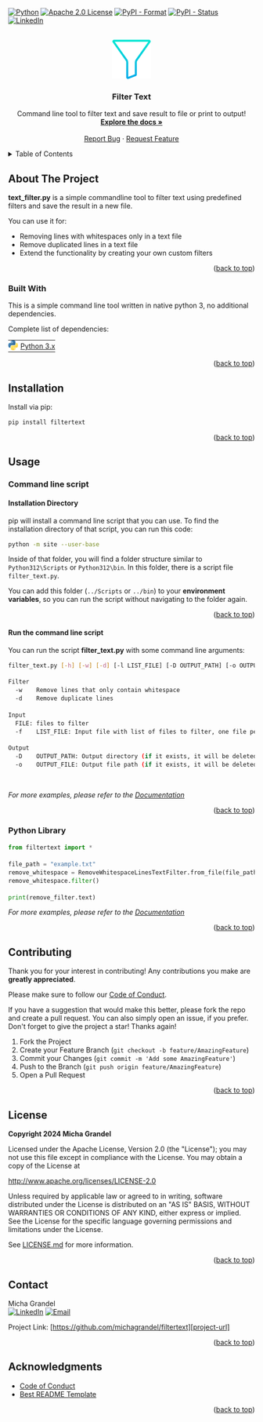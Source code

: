 <!-- Improved compatibility of back to top link: See: https://github.com/othneildrew/Best-README-Template/pull/73 -->
<a name="readme-top"></a>

<!-- PROJECT SHIELDS -->
<!--
*** I'm using markdown "reference style" links for readability.
*** Reference links are enclosed in brackets [ ] instead of parentheses ( ).
*** See the bottom of this document for the declaration of the reference variables
*** for contributors-url, forks-url, etc. This is an optional, concise syntax you may use.
*** https://www.markdownguide.org/basic-syntax/#reference-style-links
-->

  [![Python][python-shield]][python-url]
  [![Apache 2.0 License][license-shield]][license-url]
  [![PyPI - Format](https://img.shields.io/pypi/format/filtertext?style=for-the-badge)][pypi-url]
  [![PyPI - Status](https://img.shields.io/pypi/status/filtertext?style=for-the-badge)][pypi-url]
  [![LinkedIn][linkedin-shield]][linkedin-url]




<!-- PROJECT LOGO -->
<br />
<div align="center">
  <a href="https://github.com/michagrandel/filtertext">
    <img src="https://github.com/michagrandel/filtertext/blob/main/doc/images/logo.png" alt="Logo" width="80" height="80">
  </a>

  <h3 align="center">Filter Text</h3>

  <p align="center">
    Command line tool to filter text and save result to file or print to output!
    <br />
    <a href="https://github.com/michagrandel/filtertext/wiki"><strong>Explore the docs »</strong></a>
    <br />
    <br />
    <a href="https://github.com/michagrandel/filtertext/issues">Report Bug</a>
    ·
    <a href="https://github.com/michagrandel/filtertext/issues">Request Feature</a>
  </p>
</div>



<!-- TABLE OF CONTENTS -->
<details>
  <summary>Table of Contents</summary>
  <ol>
    <li>
      <a href="#about-the-project">About Filter Text</a>
      <ul>
        <li><a href="#built-with">Built With</a></li>
      </ul>
    </li>
    <li>
      <a href="#installation">Installation</a>
    </li>
    <li>
      <a href="#usage">Usage</a>
      <ul>
        <li><a href="#command-line-script">Command line script</a></li>
        <li><a href="#python-library">Python Library</a></li>
      </ul>
    </li>
    <li><a href="#contributing">Contributing</a></li>
    <li><a href="#license">License</a></li>
    <li><a href="#contact">Contact</a></li>
    <li><a href="#acknowledgments">Acknowledgments</a></li>
  </ol>
</details>



<!-- ABOUT THE PROJECT -->
## About The Project

<!--[![Product Name Screen Shot][product-screenshot]](https://example.com)-->

**text_filter.py** is a simple commandline tool to filter text using predefined filters
and save the result in a new file.

You can use it for:
* Removing lines with whitespaces only in a text file
* Remove duplicated lines in a text file
* Extend the functionality by creating your own custom filters

<p align="right">(<a href="#readme-top">back to top</a>)</p>



### Built With

This is a simple command line tool written in native python 3, no additional dependencies.

Complete list of dependencies:

<table>
<tr style="padding:0; margin:0">
  <td style="padding:0; margin:0; vertical-align:center"> <img src="https://github.com/michagrandel/filtertext/blob/main/doc/images/python.png" height="20" /> </td>
  <td style="padding:0; padding-left:5px; margin:0; vertical-align:center"> <a href="https://python.org">Python 3.x</a> </td></tr>
</table>

<p align="right">(<a href="#readme-top">back to top</a>)</p>



<!-- GETTING STARTED -->
## Installation

Install via pip:

```bash
pip install filtertext
```

<p align="right">(<a href="#readme-top">back to top</a>)</p>

<!-- USAGE EXAMPLES -->
## Usage

### Command line script

#### Installation Directory

pip will install a command line script that you can use.
To find the installation directory of that script, you can run this code:

```bash
python -m site --user-base
```
Inside of that folder, you will find a folder structure similar to `Python312\Scripts` or `Python312\bin`.
In this folder, there is a script file `filter_text.py`.

You can add this folder (`../Scripts` or `../bin`) to your **environment variables**,
so you can run the script without navigating to the folder again.

<p align="right">(<a href="#readme-top">back to top</a>)</p>

#### Run the command line script

You can run the script **filter_text.py** with some command line arguments:

```bash
filter_text.py [-h] [-w] [-d] [-l LIST_FILE] [-D OUTPUT_PATH] [-o OUTPUT_FILE] FILE [FILE ...]

Filter
  -w    Remove lines that only contain whitespace
  -d    Remove duplicate lines

Input
  FILE: files to filter
  -f    LIST_FILE: Input file with list of files to filter, one file per line

Output
  -D    OUTPUT_PATH: Output directory (if it exists, it will be deleted first)
  -o    OUTPUT_FILE: Output file path (if it exists, it will be deleted first)
```
<br>

_For more examples, please refer to the [Documentation][doc-url]_

<p align="right">(<a href="#readme-top">back to top</a>)</p>

### Python Library

```python
from filtertext import *

file_path = "example.txt"
remove_whitespace = RemoveWhitespaceLinesTextFilter.from_file(file_path)
remove_whitespace.filter()

print(remove_filter.text)
```

_For more examples, please refer to the [Documentation][doc-url]_

<p align="right">(<a href="#readme-top">back to top</a>)</p>


<!-- CONTRIBUTING -->
## Contributing

Thank you for your interest in contributing! Any contributions you make are **greatly appreciated**.

Please make sure to follow our [Code of Conduct](CODE_OF_CONDUCT.md).

If you have a suggestion that would make this better, please fork the repo and create a pull request. You can also simply open an issue, if you prefer.
Don't forget to give the project a star! Thanks again!

1. Fork the Project
2. Create your Feature Branch (`git checkout -b feature/AmazingFeature`)
3. Commit your Changes (`git commit -m 'Add some AmazingFeature'`)
4. Push to the Branch (`git push origin feature/AmazingFeature`)
5. Open a Pull Request


<p align="right">(<a href="#readme-top">back to top</a>)</p>



<!-- LICENSE -->
## License

**Copyright 2024 Micha Grandel**
    
Licensed under the Apache License, Version 2.0 (the "License");
you may not use this file except in compliance with the License.
You may obtain a copy of the License at
    
http://www.apache.org/licenses/LICENSE-2.0

Unless required by applicable law or agreed to in writing, software
distributed under the License is distributed on an "AS IS" BASIS,
WITHOUT WARRANTIES OR CONDITIONS OF ANY KIND, either express or implied.
See the License for the specific language governing permissions and
limitations under the License.

See [LICENSE.md](LICENSE.md) for more information.

<p align="right">(<a href="#readme-top">back to top</a>)</p>



<!-- CONTACT -->
## Contact

Micha Grandel<br>
[![LinkedIn][linkedin-shield]][linkedin-url]
[![Email][email-shield]][author-email]

Project Link: [https://github.com/michagrandel/filtertext][project-url]

<p align="right">(<a href="#readme-top">back to top</a>)</p>



<!-- ACKNOWLEDGMENTS -->
## Acknowledgments

* [Code of Conduct][codeofconduce-url]
* [Best README Template][readme-url]

<p align="right">(<a href="#readme-top">back to top</a>)</p>



<!-- MARKDOWN LINKS & IMAGES -->
<!-- https://www.markdownguide.org/basic-syntax/#reference-style-links -->
[python-icon]: https://github.com/michagrandel/filtertext/blob/main/doc/images/python.png

[python-shield]: https://img.shields.io/badge/python-3670A0?style=for-the-badge&logo=python&logoColor=white
[contributors-shield]: https://img.shields.io/github/contributors/michagrandel/filtertext.svg?style=for-the-badge
[github-release-version]: https://img.shields.io/github/v/release/michagrandel/filtertext.svg?style=for-the-badge
[forks-shield]: https://img.shields.io/github/forks/michagrandel/filtertext.svg?style=for-the-badge
[stars-shield]: https://img.shields.io/github/stars/michagrandel/filtertext.svg?style=for-the-badge
[issues-shield]: https://img.shields.io/github/issues/michagrandel/filtertext.svg?style=for-the-badge
[license-shield]: https://img.shields.io/github/license/michagrandel/filtertext.svg?style=for-the-badge
[linkedin-shield]: https://img.shields.io/badge/-LinkedIn-black.svg?style=for-the-badge&logo=linkedin&colorB=555
[email-shield]: https://img.shields.io/badge/mail-D14836?style=for-the-badge&logo=email&logoColor=white

[product-screenshot]: https://github.com/michagrandel/filtertext/blob/main/doc/images/screenshot.png

[pypi-url]: https://pypi.org/project/filtertext/
[python-url]: https://python.org/
[issues-url]: https://github.com/michagrandel/filtertext/issues
[license-url]: https://github.com/michagrandel/filtertext/blob/master/LICENSE.md
[linkedin-url]: https://linkedin.com/in/michagrandel/en

[project-url]: https://github.com/michagrandel/filtertext
[codeofconduce-url]: https://opensource.guide/code-of-conduct/
[readme-url]: https://github.com/othneildrew/filtertext?search=1
[author-email]: mailto:hello@michagrandel.de
[doc-url]: https://github.com/michagrandel/filtertext/wiki
